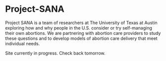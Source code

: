 # Project-SANA
Project SANA is a team of researchers at The University of Texas at Austin exploring how and why people in the U.S. consider or try self-managing their own abortions. We are partnering with abortion care providers to study these questions and to develop models of abortion care delivery that meet individual needs.

Site currently in progress. Check back tomorrow. 
